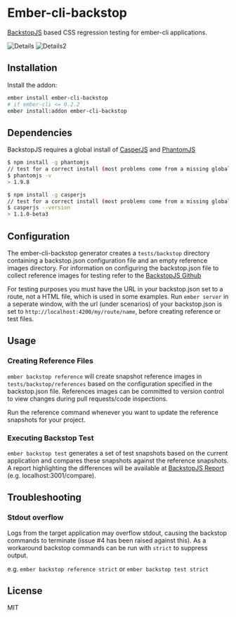 Ember-cli-backstop
=========

[BackstopJS](http://garris.github.io/BackstopJS/) based CSS regression testing for ember-cli applications.

![Details](https://cloud.githubusercontent.com/assets/8845319/8913489/402c8d4c-3467-11e5-9e32-f07023e57d5d.png)
![Details2](https://cloud.githubusercontent.com/assets/8845319/8913467/3dfb64e4-3467-11e5-9207-1af33e6d59dc.png)

## Installation

Install the addon:
```sh
ember install ember-cli-backstop
# if ember-cli <= 0.2.2
ember install:addon ember-cli-backstop
```

## Dependencies

BackstopJS requires a global install of [CasperJS](https://github.com/n1k0/casperjs) and [PhantomJS](http://phantomjs.org/)

```sh
$ npm install -g phantomjs
// test for a correct install (most problems come from a missing global dependency)
$ phantomjs -v
> 1.9.8

$ npm install -g casperjs
// test for a correct install (most problems come from a missing global dependency)
$ casperjs --version
> 1.1.0-beta3
```

## Configuration
The ember-cli-backstop generator creates a `tests/backstop` directory containing a backstop.json configuration file and an empty reference images directory. For information on configuring the backstop.json file to collect reference images for testing refer to the [BackstopJS Github](https://github.com/garris/BackstopJS)

For testing purposes you must have the URL in your backstop.json set to a route, not a HTML file, which is used in some examples. Run `ember server` in a seperate window, with the url (under scenarios) of your backstop.json is set to `http://localhost:4200/my/route/name`, before creating reference or test files.

## Usage

### Creating Reference Files

`ember backstop reference` will create snapshot reference images in `tests/backstop/references` based on the configuration specified in the backstop.json file.  References images can be committed to version control to view changes during pull requests/code inspections.

Run the reference command whenever you want to update the reference snapshots for your project.

### Executing Backstop Test

`ember backstop test` generates a set of test snapshots based on the current application and compares these snapshots against the reference snapshots.  A report highlighting the differences will be available at [BackstopJS Report](http://localhost:3001/compare) (e.g. localhost:3001/compare).

## Troubleshooting

### Stdout overflow

Logs from the target application may overflow stdout, causing the backstop commands to terminate (issue #4 has been raised against this).  As a workaround backstop commands can be run with `strict` to suppress output.

e.g. `ember backstop reference strict` or `ember backstop test strict`

## License

MIT

